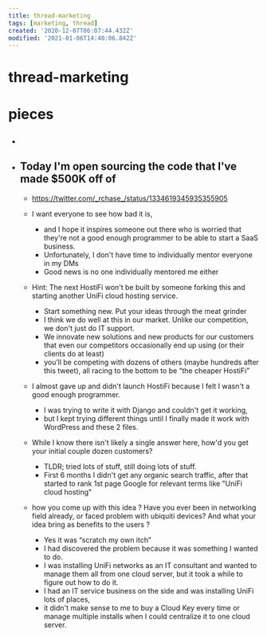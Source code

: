 ```yaml
---
title: thread-marketing
tags: [marketing, thread]
created: '2020-12-07T06:07:44.432Z'
modified: '2021-01-06T14:40:06.842Z'
---
```


# thread-marketing

# pieces

- ## 

- ## Today I'm open sourcing the code that I've made $500K off of
  - https://twitter.com/_rchase_/status/1334619345935355905
  - I want everyone to see how bad it is, 

    - and I hope it inspires someone out there who is worried that they're not a good enough programmer to be able to start a SaaS business.
    - Unfortunately, I don't have time to individually mentor everyone in my DMs
    - Good news is no one individually mentored me either

  - Hint: The next HostiFi won't be built by someone forking this and starting another UniFi cloud hosting service.

    - Start something new. Put your ideas through the meat grinder
    - I think we do well at this in our market. Unlike our competition, we don't just do IT support. 
    - We innovate new solutions and new products for our customers that even our competitors occasionally end up using (or their clients do at least)
    - you’ll be competing with dozens of others (maybe hundreds after this tweet), all racing to the bottom to be “the cheaper HostiFi”

  - I almost gave up and didn't launch HostiFi because I felt I wasn't a good enough programmer. 

    - I was trying to write it with Django and couldn't get it working, 
    - but I kept trying different things until I finally made it work with WordPress and these 2 files.

  - While I know there isn't likely a single answer here, how'd you get your initial couple dozen customers?

    - TLDR; tried lots of stuff, still doing lots of stuff. 
    - First 6 months I didn't get any organic search traffic, after that started to rank 1st page Google for relevant terms like "UniFi cloud hosting"

  - how you come up with this idea ? Have you ever been in networking field already, or faced problem with ubiquiti devices? And what your idea bring as benefits to the users ? 

    - Yes it was “scratch my own itch” 
    - I had discovered the problem because it was something I wanted to do. 
    - I was installing UniFi networks as an IT consultant and wanted to manage them all from one cloud server, but it took a while to figure out how to do it.
    - I had an IT service business on the side and was installing UniFi lots of places, 
    - it didn't make sense to me to buy a Cloud Key every time or manage multiple installs when I could centralize it to one cloud server.
